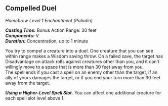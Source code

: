 ## Compelled Duel
*Homebrew*
*Level 1 Enchantment (Paladin)*

***Casting Time:*** Bonus Action Range: 30 feet  
***Components:*** V  
***Duration:*** Concentration, up to 1 minute

You try to compel a creature into a duel. One creature that you can see within range makes a Wisdom saving throw. On a failed save, the target has Disadvantage on attack rolls against creatures other than you, and it can't willingly move to a space that is more than 30 feet away from you.  
The spell ends if you cast a spell on an enemy other than the target, if an ally of yours damages the target, or if you end your turn more than 30 feet away from the target.

***Using a Higher-Level Spell Slot.*** You can affect one additional creature for each spell slot level above 1.